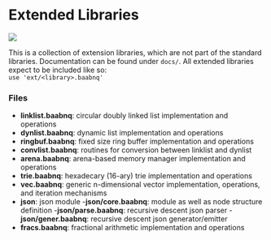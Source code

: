 # Extended Libraries
![](https://github.com/baabnq/ext/actions/workflows/main.yml/badge.svg)

This is a collection of extension libraries, which are not part of the standard libraries.
Documentation can be found under ```docs/```.
All extended libraries expect to be included like so: <br> ```use 'ext/<library>.baabnq'```

### Files

- **linklist.baabnq**: circular doubly linked list implementation and operations
- **dynlist.baabnq**: dynamic list implementation and operations
- **ringbuf.baabnq**: fixed size ring buffer implementation and operations
- **convlist.baabnq**: routines for conversion between linklist and dynlist
- **arena.baabnq**: arena-based memory manager implementation and operations
- **trie.baabnq**: hexadecary (16-ary) trie implementation and operations
- **vec.baabnq**: generic n-dimensional vector implementation, operations, and iteration mechanisms
- **json**: json module
  -**json/core.baabnq**: module as well as node structure definition
  -**json/parse.baabnq**: recursive descent json parser
  -**json/gener.baabnq**: recursive descent json generator/emitter
- **fracs.baabnq**: fractional arithmetic implementation and operations





